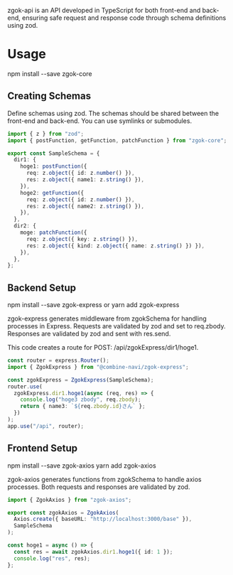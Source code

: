 zgok-api is an API developed in TypeScript for both front-end and back-end, ensuring safe request and response code through schema definitions using zod.

# Usage

npm install --save zgok-core

## Creating Schemas

Define schemas using zod.
The schemas should be shared between the front-end and back-end.
You can use symlinks or submodules.

```typescript
import { z } from "zod";
import { postFunction, getFunction, patchFunction } from "zgok-core";

export const SampleSchema = {
  dir1: {
    hoge1: postFunction({
      req: z.object({ id: z.number() }),
      res: z.object({ name1: z.string() }),
    }),
    hoge2: getFunction({
      req: z.object({ id: z.number() }),
      res: z.object({ name2: z.string() }),
    }),
  },
  dir2: {
    moge: patchFunction({
      req: z.object({ key: z.string() }),
      res: z.object({ kind: z.object({ name: z.string() }) }),
    }),
  },
};
```

## Backend Setup

npm install --save zgok-express
or
yarn add zgok-express

zgok-express generates middleware from zgokSchema for handling processes in Express.
Requests are validated by zod and set to req.zbody.
Responses are validated by zod and sent with res.send.

This code creates a route for POST: /api/zgokExpress/dir1/hoge1.

```typescript
const router = express.Router();
import { ZgokExpress } from "@combine-navi/zgok-express";

const zgokExpress = ZgokExpress(SampleSchema);
router.use(
  zgokExpress.dir1.hoge1(async (req, res) => {
    console.log("hoge3 zbody", req.zbody);
    return { name3: `${req.zbody.id}さん` };
  })
);
app.use("/api", router);
```

## Frontend Setup

npm install --save zgok-axios
yarn add zgok-axios

zgok-axios generates functions from zgokSchema to handle axios processes.
Both requests and responses are validated by zod.

```typescript
import { ZgokAxios } from "zgok-axios";

export const zgokAxios = ZgokAxios(
  Axios.create({ baseURL: "http://localhost:3000/base" }),
  SampleSchema
);

const hoge1 = async () => {
  const res = await zgokAxios.dir1.hoge1({ id: 1 });
  console.log("res", res);
};
```
